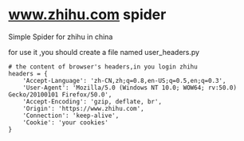 # www.zhihu.com spider

Simple Spider for zhihu in china

for use it ,you should create a file named user_headers.py

    # the content of browser's headers,in you login zhihu
    headers = {
        'Accept-Language': 'zh-CN,zh;q=0.8,en-US;q=0.5,en;q=0.3',
        'User-Agent': 'Mozilla/5.0 (Windows NT 10.0; WOW64; rv:50.0) Gecko/20100101 Firefox/50.0',
        'Accept-Encoding': 'gzip, deflate, br',
        'Origin': 'https://www.zhihu.com',
        'Connection': 'keep-alive',
        'Cookie': 'your cookies'
    }